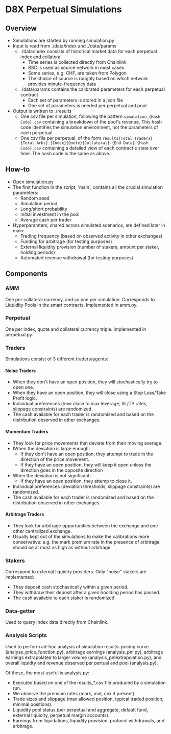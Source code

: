 # D8X Perpetual Simulations

## Overview

- Simulations are started by running simulation.py  
- Input is read from ./data/index and ./data/params
  - ./data/index consists of historical market data for each perpetual index and collateral
    - Time series is collected directly from Chainlink
    - BSC is used as source network in most cases
    - Some series, e.g. CHF, are taken from Polygon
    - The choice of source is roughly based on which network provides minute-frequency data
  - ./data/params contains the calibrated parameters for each perpetual contract
    - Each set of parameters is stored in a json file
    - One set of parameters is needed per perpetual and pool
- Output is written to ./results
  - One csv file per simulation, following the pattern
  `simulation_{Hash Code}.csv`
    containing a breakdown of the pool's revenue. This hash code identifies the simulation environment, not the parameters of each perpetual.
  - One csv file per perpetual, of the form 
  `results{Total Traders}{Total Arbs}_{Index}{Quote}{Collateral}-{End Date}-{Hash Code}.csv`
    containing a detailed view of each contract's state over time. The hash code is the same as above.
 

## How-to
- Open simulation.py
- The first function in the script, 'main', contains all the crucial simulation parameters:
  - Random seed
  - Simulation period
  - Long/short probability
  - Initial investment in the pool
  - Average cash per trader
- Hyperparamters, shared across simulated scenarios, are defined later in main: 
  - Trading frequency (based on observed activity in other exchanges)
  - Funding for arbitrage (for testing purposes)
  - External liquidity provision (number of stakers, amount per staker, holding periods)
  - Automated revenue withdrawal (for testing purposes)

## Components

### AMM

One per collateral currency, and so one per simulation. Corresponds to Liquidity Pools in the smart contracts. Implemented in amm.py.
### Perpetual

One per index, quote and collateral currency triple. Implemented in perpetual.py.
### Traders

Simulations consist of 3 different traders/agents:
#### Noise Traders
  - When they don't have an open position, they will stochastically try to open one.
  - When they have an open position, they will close using a Stop Loss/Take Profit logic. 
  - Individual preferences (how close to max leverage, SL/TP rates, slippage constraints) are randomized.
  - The cash available for each trader is randomized and based on the distribution observed in other exchanges.
#### Momentum Traders
  - They look for price movements that deviate from their moving average.
  - IWhen the deviation is large enough:
    - If they don't have an open position, they attempt to trade in the direction of the price movement.
    - If they have an open position, they will keep it open unless the direction goes in the opposite direction
  - When the deviation is not significant:
    - If they have an open position, they attemp to close it.
  - Individual preferences (deviation thresholds, slippage constraints) are randomized.
  - The cash available for each trader is randomized and based on the distribution observed in other exchanges.

#### Arbitrage Traders
  - They look for arbitrage opportunities between the exchange and one other centralized exchange.
  - Usually kept out of the simulations to make the calibrations more conservative: e.g. the mark premium rate in the presence of arbitrage should be at most as high as without arbitrage.

### Stakers
Correspond to external liquidity providers. Only "noise" stakers are implemented:
  - They deposit cash stochastically within a given period.
  - They withdraw their deposit after a given hoolding period has passed.
  - The cash available to each staker is randomized.

### Data-getter
Used to query index data directly from Chainlink.

### Analysis Scripts
Used to perform ad-hoc analysis of simulation results: pricing curve (analyse_price_function.py), arbitrage earnings (analysis_pnl.py), arbitrage earnings extrapolated to larger volume (analysis_pnlextrapolation.py), and overall liquidty and revenue observed per pertual and pool (analysis.py).

Of these, the most useful is analysis.py:
  - Executed based on one of the results_*.csv file produced by a simulation run.
  - We observe the premium rates (mark, mid, cex if present).
  - Trade sizes and slippage (max allowed position, typical traded position, minimal positions).
  - Liquidity pool status (per perpetual and aggregate, default fund, external liquidity, perpetual margin accounts).
  - Earnings from liquidations, liquidity provision, protocol withdrawals, and arbitrage.




